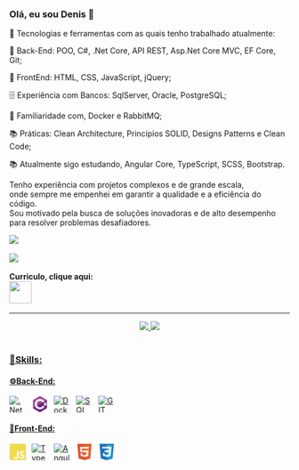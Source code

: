 <h3>Olá, eu sou Denis 👋</h3>

📌 Tecnologias e ferramentas com as quais tenho trabalhado atualmente:

🔧 Back-End: POO, C#, .Net Core, API REST, Asp.Net Core MVC, EF Core, Git;

🎨 FrontEnd: HTML, CSS, JavaScript, jQuery;

🗄️ Experiência com Bancos: SqlServer, Oracle, PostgreSQL;

🐳 Familiaridade com, Docker e RabbitMQ;

📚 Práticas: Clean Architecture, Princípios SOLID,
Designs Patterns e Clean Code;

📚 Atualmente sigo estudando, Angular Core, TypeScript, SCSS, Bootstrap.

Tenho experiência com projetos complexos e de grande escala, <br>
onde sempre me empenhei em garantir a qualidade e a eficiência do código. <br>
Sou motivado pela busca de soluções inovadoras e de alto desempenho para resolver problemas desafiadores.

<!--Redes-->
<!--Gmail-->
<a href = "mailto:denispereiraa55@gmail.com"><img src="https://img.shields.io/badge/-Gmail-%23333?style=for-the-badge&logo=gmail&logoColor=white" target="_blank"></a>
<!--Linkedin-->
<a href="https://www.linkedin.com/in/denis-pereira-dos-reis-264684229" target="_blank"><img src="https://img.shields.io/badge/-LinkedIn-%230077B5?style=for-the-badge&logo=linkedin&logoColor=white" target="_blank"></a>
<!--Curriculo-->
<b>Curriculo, clique aqui:</b>
<br>
<a href="https://www.canva.com/design/DAFsIKUzMQQ/UDZZ1lltu0o84RMeJ3zMtQ/view?utm_content=DAFsIKUzMQQ&utm_campaign=designshare&utm_medium=link&utm_source=publishsharelink" 
  target="_blank"><img src="https://cdn-icons-png.flaticon.com/512/3968/3968611.png" height="40" width="40" target="_blank"></a>
<!--End-->

<!--Dashboard GitHub -->
<hr />
<div align="center">
  <a href="https://github.com/denis818">
  <img height="180em" src="https://github-readme-stats.vercel.app/api?username=denis818&show_icons=true&theme=dracula&include_all_commits=true&count_private=true"/>
  <img height="180em" src="https://github-readme-stats.vercel.app/api/top-langs/?username=denis818&layout=compact&langs_count=7&theme=dracula"/>
</div>
<!--End-->

<!--FERRAMENTAS-->

<!--Title -->
</br>
<h3>🚀Skills: </h3>
<!--End-->
<!-- Back-End Technologies -->
<h4>⚙️Back-End:</h4>
<div style="display: flex; align-items: center; gap: 10px;">
  <!--.Net Core -->
  <img title=".Net Core" alt=".Net Core" height="30" width="30" src="https://upload.wikimedia.org/wikipedia/commons/thumb/e/ee/.NET_Core_Logo.svg/1200px-.NET_Core_Logo.svg.png">
  <!-- C# -->
  <img title="C#" alt="C#" height="30" width="30" src="https://raw.githubusercontent.com/devicons/devicon/master/icons/csharp/csharp-original.svg">
  <!-- Docker -->
  <img title="Docker" alt="Docker" height="30" width="30" src="https://cdn-icons-png.flaticon.com/512/919/919853.png">
  <!-- SQL Server -->
  <img title="SQL Server" alt="SQL Server" height="30" width="30" src="https://i.pinimg.com/originals/00/47/41/004741d0cd8e7face0e44392387ac18c.png">
  <!-- GIT -->
  <img title="GIT" alt="GIT" height="30" width="30" src="https://git-scm.com/images/logos/downloads/Git-Icon-1788C.png">
</div>

<h4>🎨Front-End:</h4>
<div style="display: flex; align-items: center; gap: 10px;">
  <!-- JavaScript -->
  <img title="JavaScript" alt="Js" height="30" width="30" src="https://raw.githubusercontent.com/devicons/devicon/master/icons/javascript/javascript-plain.svg">
  <!-- TypeScript -->
  <img title="TypeScript" alt="TypeScript" height="30" width="30" src="https://cdn-icons-png.flaticon.com/512/5968/5968381.png">
  <!-- Angular -->
  <img title="Angular" alt="Angular" height="30" width="30" src="https://brandslogos.com/wp-content/uploads/images/large/angular-icon-logo.png">
  <!-- HTML -->
  <img title="HTML" alt="HTML" height="30" width="30" src="https://raw.githubusercontent.com/devicons/devicon/master/icons/html5/html5-original.svg">
  <!-- CSS -->
  <img title="CSS" alt="CSS" height="30" width="30" src="https://raw.githubusercontent.com/devicons/devicon/master/icons/css3/css3-original.svg">
</div>
